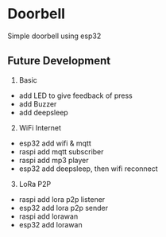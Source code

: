 # Doorbell

Simple doorbell using esp32

## Future Development
1. Basic
- add LED to give feedback of press
- add Buzzer
- add deepsleep

2. WiFi Internet
- esp32 add wifi & mqtt
- raspi add mqtt subscriber
- raspi add mp3 player
- esp32 add deepsleep, then wifi reconnect

3. LoRa P2P
- raspi add lora p2p listener
- esp32 add lora p2p sender
- raspi add lorawan
- esp32 add lorawan